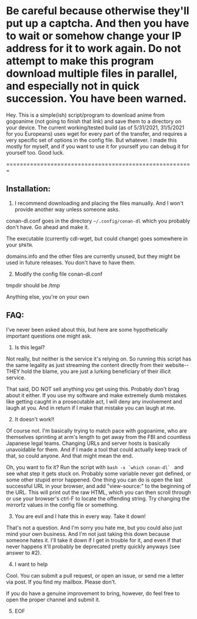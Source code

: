 # Be careful because otherwise they'll put up a captcha. And then you have to wait or somehow change your IP address for it to work again. Do not attempt to make this program download multiple files in parallel, and especially not in quick succession. You have been warned.

Hey. This is a simple(ish) script/program to download anime from gogoanime (not going to finish that link) and save them to a directory on your device. The current working/tested build (as of 5/31/2021, 31/5/2021 for you Europeans) uses wget for every part of the transfer, and requires  a very specific set of options in the config file. But whatever. I made this mostly for myself, and if you want to use it for yourself you can debug it for yourself too. Good luck.

=======================================================

## Installation:

1. I recommend downloading and placing the files manually. And I won't provide another way unless someone asks.

conan-dl.conf goes in the directory ```~/.config/conan-dl``` which you probably don't have. Go ahead and make it.

The executable (currently cdl-wget, but could change) goes somewhere in your ```$PATH```.

domains.info and the other files are currently unused, but they might be used in future releases. You don't have to have them.

2. Modify the config file conan-dl.conf

tmpdir should be /tmp

Anything else, you're on your own

## FAQ:

I've never been asked about this, but here are some hypothetically important questions one might ask.

1. Is this legal?

Not really, but neither is the service it's relying on. So running this script has the same legality as just streaming the content directly from their website-- THEY hold the blame, you are just a lurking beneficiary of their illicit service.

That said, DO NOT sell anything you get using this. Probably don't brag about it either. If you use my software and make extremely dumb mistakes like getting caught in a prosecutable act, I will deny any involvement and laugh at you. And in return if I make that mistake you can laugh at me.

2. It doesn't work!!

Of course not. I'm basically trying to match pace with gogoanime, who are themselves sprinting at arm's length to get away from the FBI and countless Japanese legal teams. Changing URLs and server hosts is basically unavoidable for them. And if I made a tool that could actually keep track of that, so could anyone. And that might mean the end.

Oh, you want to fix it? Run the script with ```bash -x `which conan-dl` ``` and see what step it gets stuck on. Probably some variable never got defined, or some other stupid error happened. One thing you can do is open the last successful URL in your browser, and add "view-source:" to the beginning of the URL. This will print out the raw HTML, which you can then scroll through or use your browser's ctrl-F to locate the offending string. Try changing the mirrorfz values in the config file or something.

3. You are evil and I hate this in every way. Take it down!

That's not a question. And I'm sorry you hate me, but you could also just mind your own business. And I'm not just taking this down because someone hates it. I'll take it down if I get in trouble for it, and even if that never happens it'll probably be deprecated pretty quickly anyways (see answer to #2).

4. I want to help

Cool. You can submit a pull request, or open an issue, or send me a letter via post. If you find my mailbox. Please don't.

If you do have a genuine improvement to bring, however, do feel free to open the proper channel and submit it.

5. EOF
